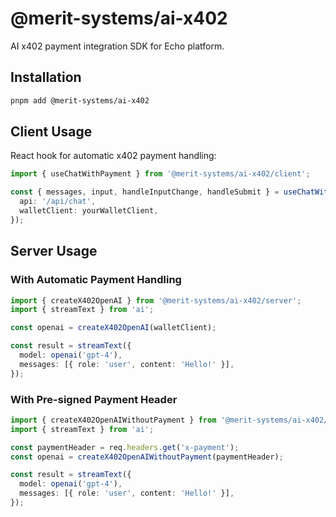 # @merit-systems/ai-x402

AI x402 payment integration SDK for Echo platform.

## Installation

```bash
pnpm add @merit-systems/ai-x402
```

## Client Usage

React hook for automatic x402 payment handling:

```typescript
import { useChatWithPayment } from '@merit-systems/ai-x402/client';

const { messages, input, handleInputChange, handleSubmit } = useChatWithPayment({
  api: '/api/chat',
  walletClient: yourWalletClient,
});
```

## Server Usage

### With Automatic Payment Handling

```typescript
import { createX402OpenAI } from '@merit-systems/ai-x402/server';
import { streamText } from 'ai';

const openai = createX402OpenAI(walletClient);

const result = streamText({
  model: openai('gpt-4'),
  messages: [{ role: 'user', content: 'Hello!' }],
});
```

### With Pre-signed Payment Header

```typescript
import { createX402OpenAIWithoutPayment } from '@merit-systems/ai-x402/server';
import { streamText } from 'ai';

const paymentHeader = req.headers.get('x-payment');
const openai = createX402OpenAIWithoutPayment(paymentHeader);

const result = streamText({
  model: openai('gpt-4'),
  messages: [{ role: 'user', content: 'Hello!' }],
});
```
